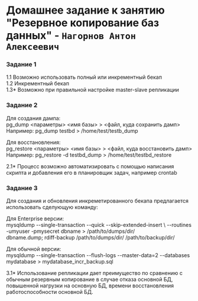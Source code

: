 # Домашнее задание к занятию "Резервное копирование баз данных" - `Нагорнов Антон Алексеевич`

### Задание 1

1.1 Возможно использовать полный или инкрементный бекап  
1.2 Инкрементный бекап  
1.3* Возможно при правильной настройке master-slave репликации  

### Задание 2

Для создания дампа:  
pg_dump <параметры> <имя базы> > <файл, куда сохранить дамп>  
Например: pg_dump testbd > /home/test/testb_dump  

Для восстановления:  
pg_restore <параметры> <имя базы> > <файл, куда восстановить дамп>  
Например: pg_restore -d testbd_dump > /home/test/testbd_restore  

2.1* Процесс возможно автоматизировать с помощью написания скрипта и добавления его в планировщик задач, например crontab  

### Задание 3

Для создания и обновления инкреметированного бекапа предлагается использовать сделующую команду:  

Для Enterprise версии:  
mysqldump --single-transaction --quick --skip-extended-insert \ --routines -umyuser -pmysecret dbname &gt; /path/to/dumps/dir/  
dbname.dump; rdiff-backup /path/to/dumps/dir/ /path/to/backup/dir/  

Для обычной версии:  
mysqldump --single-transaction --flush-logs --master-data=2 --databases mydatabase > mydatabase_incr_backup.sql  

3.1* Использование репликации дает преимущество по сравнению с обычным резервным копирование в случае отказа основной БД,  
повышенной нагрузки на основную БД, времени восстановления работоспособности основной БД.  
